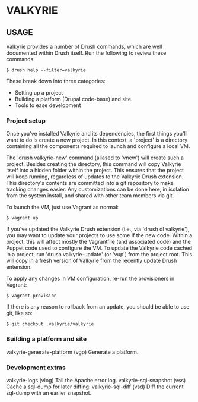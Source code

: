 VALKYRIE
========

USAGE
-----

Valkyrie provides a number of Drush commands, which are well documented within
Drush itself. Run the following to review these commands:

    $ drush help --filter=valkyrie

These break down into three categories:

 * Setting up a project
 * Building a platform (Drupal code-base) and site.
 * Tools to ease development


### Project setup

Once you've installed Valkyrie and its dependencies, the first things you'll
want to do is create a new project. In this context, a 'project' is a directory
containing all the components required to launch and configure a local VM.

The 'drush valkyrie-new' command (aliased to 'vnew') will create such a
project. Besides creating the directory, this command will copy Valkyrie itself
into a hidden folder within the project. This ensures that the project will
keep running, regardless of updates to the Valkyrie Drush extension. This
directory's contents are committed into a git repository to make tracking
changes easier. Any customizations can be done here, in isolation from the
system install, and shared with other team members via git.

To launch the VM, just use Vagrant as normal:

    $ vagrant up

If you've updated the Valkyrie Drush extension (i.e., via 'drush dl valkyrie'),
you may want to update your projects to use some if the new code. Within a
project, this will affect mostly the Vagrantfile (and associated code) and the
Puppet code used to configure the VM. To update the Valkyrie code cached in a
project, run 'drush valkyrie-update' (or 'vup') from the project root. This
will copy in a fresh version of Valkyrie from the recently update Drush
entension.

To apply any changes in VM configuration, re-run the provisioners in Vagrant:

    $ vagrant provision

If there is any reason to rollback from an update, you should be able to use
git, like so:

    $ git checkout .valkyrie/valkyrie


### Building a platform and site

valkyrie-generate-platform (vgp)  Generate a platform.


### Development extras

valkyrie-logs (vlog)              Tail the Apache error log.
valkyrie-sql-snapshot (vss)       Cache a sql-dump for later diffing.
valkyrie-sql-diff (vsd)           Diff the current sql-dump with an earlier
                                  snapshot.

